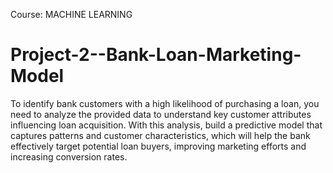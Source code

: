 Course: MACHINE LEARNING

# Project-2--Bank-Loan-Marketing-Model
To identify bank customers with a high likelihood of purchasing a loan, you need to analyze the provided data to understand key customer attributes influencing loan acquisition. With this analysis, build a predictive model that captures patterns and customer characteristics, which will help the bank effectively target potential loan buyers, improving marketing efforts and increasing conversion rates.
